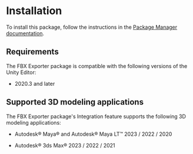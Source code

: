 # Installation

To install this package, follow the instructions in the [Package Manager documentation](https://docs.unity3d.com/Manual/upm-ui-install.html).

## Requirements

The FBX Exporter package is compatible with the following versions of the Unity Editor:

* 2020.3 and later

## Supported 3D modeling applications

The FBX Exporter package's Integration feature supports the following 3D modeling applications:

* Autodesk® Maya® and Autodesk® Maya LT™ 2023 / 2022 / 2020

* Autodesk® 3ds Max® 2023 / 2022 / 2021
